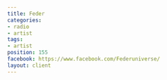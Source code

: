 ```yaml
---
title: Feder
categories:
- radio
- artist
tags:
- artist
position: 155
facebook: https://www.facebook.com/Federuniverse/
layout: client
---
```


